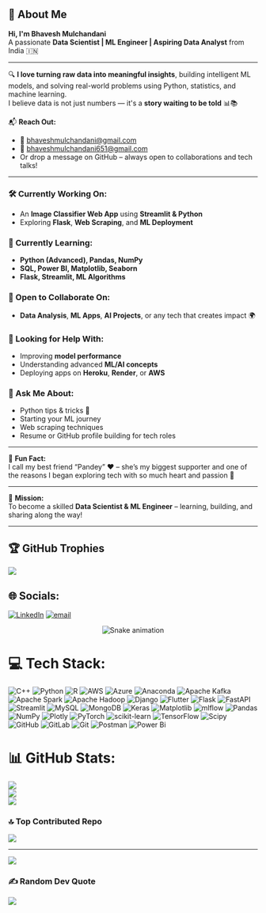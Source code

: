 ## 💫 About Me  
**Hi, I'm Bhavesh Mulchandani**  
A passionate **Data Scientist | ML Engineer | Aspiring Data Analyst** from India 🇮🇳

---

🔍 **I love turning raw data into meaningful insights**, building intelligent ML models, and solving real-world problems using Python, statistics, and machine learning.  
I believe data is not just numbers — it's a **story waiting to be told** 📊📚

📬 **Reach Out:**  
- 📧 bhaveshmulchandani@gmail.com  
- 📧 bhaveshmulchandani651@gmail.com  
- Or drop a message on GitHub – always open to collaborations and tech talks!

---

### 🛠️ Currently Working On:
- An **Image Classifier Web App** using **Streamlit & Python**
- Exploring **Flask**, **Web Scraping**, and **ML Deployment**

### 🌱 Currently Learning:
- **Python (Advanced), Pandas, NumPy**  
- **SQL, Power BI, Matplotlib, Seaborn**  
- **Flask, Streamlit, ML Algorithms**

### 🤝 Open to Collaborate On:
- **Data Analysis**, **ML Apps**, **AI Projects**, or any tech that creates impact 🌍

### 🤗 Looking for Help With:
- Improving **model performance**
- Understanding advanced **ML/AI concepts**
- Deploying apps on **Heroku**, **Render**, or **AWS**

### 💬 Ask Me About:
- Python tips & tricks 🐍  
- Starting your ML journey  
- Web scraping techniques  
- Resume or GitHub profile building for tech roles

---

💖 **Fun Fact:**  
I call my best friend “Pandey” ❤️ – she’s my biggest supporter and one of the reasons I began exploring tech with so much heart and passion 💫

---

🚀 **Mission:**  
To become a skilled **Data Scientist & ML Engineer** – learning, building, and sharing along the way!

---

## 🏆 GitHub Trophies
![](https://github-profile-trophy.vercel.app/?username=Bhavesh950&theme=neon&no-frame=false&no-bg=false&margin-w=4)

## 🌐 Socials:
[![LinkedIn](https://img.shields.io/badge/LinkedIn-%230077B5.svg?logo=linkedin&logoColor=white)](https://linkedin.com/in/bhavesh-mulchandani-085759277) 
[![email](https://img.shields.io/badge/Email-D14836?logo=gmail&logoColor=white)](mailto:bhaveshmulchandani651@gmail.com)

<!-- 🐍 Snake Contribution Graph Animation -->
<div align="center">
  <img src="https://profile-readme-generator.com/assets/snake.svg" alt="Snake animation" />
</div>

# 💻 Tech Stack:
![C++](https://img.shields.io/badge/c++-%2300599C.svg?style=for-the-badge&logo=c%2B%2B&logoColor=white) 
![Python](https://img.shields.io/badge/python-3670A0?style=for-the-badge&logo=python&logoColor=ffdd54) 
![R](https://img.shields.io/badge/r-%23276DC3.svg?style=for-the-badge&logo=r&logoColor=white) 
![AWS](https://img.shields.io/badge/AWS-%23FF9900.svg?style=for-the-badge&logo=amazon-aws&logoColor=white) 
![Azure](https://img.shields.io/badge/azure-%230072C6.svg?style=for-the-badge&logo=microsoftazure&logoColor=white) 
![Anaconda](https://img.shields.io/badge/Anaconda-%2344A833.svg?style=for-the-badge&logo=anaconda&logoColor=white) 
![Apache Kafka](https://img.shields.io/badge/Apache%20Kafka-000?style=for-the-badge&logo=apachekafka) 
![Apache Spark](https://img.shields.io/badge/Apache%20Spark-FDEE21?style=for-the-badge&logo=apachespark&logoColor=black) 
![Apache Hadoop](https://img.shields.io/badge/Apache%20Hadoop-66CCFF?style=for-the-badge&logo=apachehadoop&logoColor=black) 
![Django](https://img.shields.io/badge/django-%23092E20.svg?style=for-the-badge&logo=django&logoColor=white) 
![Flutter](https://img.shields.io/badge/Flutter-%2302569B.svg?style=for-the-badge&logo=Flutter&logoColor=white) 
![Flask](https://img.shields.io/badge/flask-%23000.svg?style=for-the-badge&logo=flask&logoColor=white) 
![FastAPI](https://img.shields.io/badge/FastAPI-005571?style=for-the-badge&logo=fastapi) 
![Streamlit](https://img.shields.io/badge/Streamlit-%23FE4B4B.svg?style=for-the-badge&logo=streamlit&logoColor=white) 
![MySQL](https://img.shields.io/badge/mysql-4479A1.svg?style=for-the-badge&logo=mysql&logoColor=white) 
![MongoDB](https://img.shields.io/badge/MongoDB-%234ea94b.svg?style=for-the-badge&logo=mongodb&logoColor=white) 
![Keras](https://img.shields.io/badge/Keras-%23D00000.svg?style=for-the-badge&logo=Keras&logoColor=white) 
![Matplotlib](https://img.shields.io/badge/Matplotlib-%23ffffff.svg?style=for-the-badge&logo=Matplotlib&logoColor=black) 
![mlflow](https://img.shields.io/badge/mlflow-%23d9ead3.svg?style=for-the-badge&logo=numpy&logoColor=blue) 
![Pandas](https://img.shields.io/badge/pandas-%23150458.svg?style=for-the-badge&logo=pandas&logoColor=white) 
![NumPy](https://img.shields.io/badge/numpy-%23013243.svg?style=for-the-badge&logo=numpy&logoColor=white) 
![Plotly](https://img.shields.io/badge/Plotly-%233F4F75.svg?style=for-the-badge&logo=plotly&logoColor=white) 
![PyTorch](https://img.shields.io/badge/PyTorch-%23EE4C2C.svg?style=for-the-badge&logo=PyTorch&logoColor=white) 
![scikit-learn](https://img.shields.io/badge/scikit--learn-%23F7931E.svg?style=for-the-badge&logo=scikit-learn&logoColor=white) 
![TensorFlow](https://img.shields.io/badge/TensorFlow-%23FF6F00.svg?style=for-the-badge&logo=TensorFlow&logoColor=white) 
![Scipy](https://img.shields.io/badge/SciPy-%230C55A5.svg?style=for-the-badge&logo=scipy&logoColor=%white) 
![GitHub](https://img.shields.io/badge/github-%23121011.svg?style=for-the-badge&logo=github&logoColor=white) 
![GitLab](https://img.shields.io/badge/gitlab-%23181717.svg?style=for-the-badge&logo=gitlab&logoColor=white) 
![Git](https://img.shields.io/badge/git-%23F05033.svg?style=for-the-badge&logo=git&logoColor=white) 
![Postman](https://img.shields.io/badge/Postman-FF6C37?style=for-the-badge&logo=postman&logoColor=white) 
![Power Bi](https://img.shields.io/badge/power_bi-F2C811?style=for-the-badge&logo=powerbi&logoColor=black)

# 📊 GitHub Stats:
![](https://github-readme-stats.vercel.app/api?username=Bhavesh950&theme=neon&hide_border=false&include_all_commits=true&count_private=false)<br/>
![](https://nirzak-streak-stats.vercel.app/?user=Bhavesh950&theme=neon&hide_border=false)<br/>
![](https://github-readme-stats.vercel.app/api/top-langs/?username=Bhavesh950&theme=neon&hide_border=false&include_all_commits=true&count_private=false&layout=compact)

### 🔝 Top Contributed Repo
![](https://github-contributor-stats.vercel.app/api?username=Bhavesh950&limit=5&theme=neon&combine_all_yearly_contributions=true)

---
[![](https://visitcount.itsvg.in/api?id=Bhavesh950&icon=7&color=0)](https://visitcount.itsvg.in)

### ✍️ Random Dev Quote
![](https://quotes-github-readme.vercel.app/api?type=horizontal&theme=radical)

<!-- Proudly created with GPRM ( https://gprm.itsvg.in ) -->
